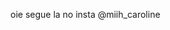 oie 
segue la no insta @miih_caroline 

<!---
micaroline19/micaroline19 is a ✨ special ✨ repository 
because its `README.md` (this file) appears on your GitHub profile.
You can click the Preview link to take a look at your changes.
--->
